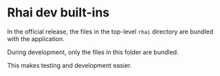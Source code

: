 # Rhai dev built-ins

In the official release, the files in the top-level `rhai` directory are bundled with the application.

During development, only the files in this folder are bundled.

This makes testing and development easier.
